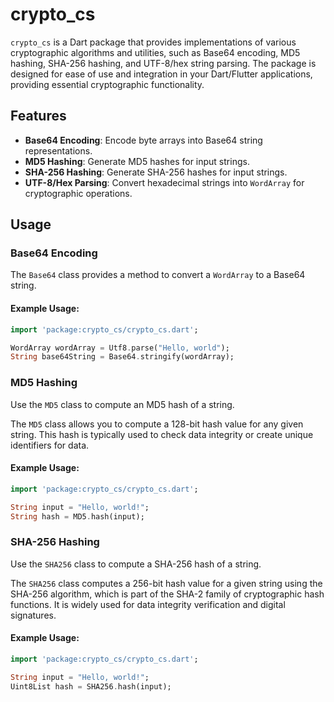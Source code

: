 # crypto_cs

`crypto_cs` is a Dart package that provides implementations of various cryptographic algorithms and utilities, such as Base64 encoding, MD5 hashing, SHA-256 hashing, and UTF-8/hex string parsing. The package is designed for ease of use and integration in your Dart/Flutter applications, providing essential cryptographic functionality.

## Features

- **Base64 Encoding**: Encode byte arrays into Base64 string representations.
- **MD5 Hashing**: Generate MD5 hashes for input strings.
- **SHA-256 Hashing**: Generate SHA-256 hashes for input strings.
- **UTF-8/Hex Parsing**: Convert hexadecimal strings into `WordArray` for cryptographic operations.


## Usage

### Base64 Encoding

The `Base64` class provides a method to convert a `WordArray` to a Base64 string.

#### Example Usage:

```dart
import 'package:crypto_cs/crypto_cs.dart';

WordArray wordArray = Utf8.parse("Hello, world");
String base64String = Base64.stringify(wordArray);
```

### MD5 Hashing

Use the `MD5` class to compute an MD5 hash of a string.

The `MD5` class allows you to compute a 128-bit hash value for any given string. This hash is typically used to check data integrity or create unique identifiers for data. 

#### Example Usage:

```dart
import 'package:crypto_cs/crypto_cs.dart';

String input = "Hello, world!";
String hash = MD5.hash(input);
```

### SHA-256 Hashing

Use the `SHA256` class to compute a SHA-256 hash of a string.

The `SHA256` class computes a 256-bit hash value for a given string using the SHA-256 algorithm, which is part of the SHA-2 family of cryptographic hash functions. It is widely used for data integrity verification and digital signatures.

#### Example Usage:

```dart
import 'package:crypto_cs/crypto_cs.dart';

String input = "Hello, world!";
Uint8List hash = SHA256.hash(input);
```